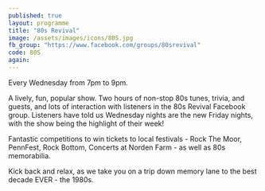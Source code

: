 ```yaml
---
published: true
layout: programme
title: "80s Revival"
image: /assets/images/icons/80S.jpg
fb_group: "https://www.facebook.com/groups/80srevival"
code: 80S
again:
---
```


Every Wednesday from 7pm to 9pm.

A lively, fun, popular show. Two hours of non-stop 80s tunes, trivia, and guests, and lots of interaction with listeners in the 80s Revival Facebook group. Listeners have told us Wednesday nights are the new Friday nights, with the show being the highlight of their week!

Fantastic competitions to win tickets to local festivals - Rock The Moor, PennFest, Rock Bottom, Concerts at Norden Farm - as well as 80s memorabilia.

Kick back and relax, as we take you on a trip down memory lane to the best decade EVER - the 1980s.
